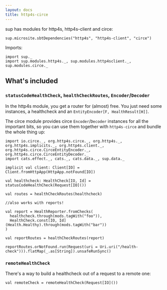 ```yaml
---
layout: docs
title: http4s-circe
---
```


sup has modules for http4s, http4s-client and circe:

```tut:passthrough
sup.microsite.sbtDependencies("http4s", "http4s-client", "circe")
```

Imports:
```tut:silent
import sup._
import sup.modules.http4s._, sup.modules.http4sclient._, sup.modules.circe._
```

## What's included

### `statusCodeHealthCheck`, `healthCheckRoutes`, `Encoder`/`Decoder`

In the http4s module, you get a router for (almost) free.
You just need some instances, a healthcheck and an `EntityEncoder[F, HealthResult[H]]`.

The circe module provides circe `Encoder`/`Decoder` instances for all the important bits,
so you can use them together with `http4s-circe` and bundle the whole thing up:

```tut:book
import io.circe._, org.http4s.circe._, org.http4s._, org.http4s.implicits._, org.http4s.client._, org.http4s.circe.CirceEntityEncoder._, org.http4s.circe.CirceEntityDecoder._
import cats.effect._, cats._, cats.data._, sup.data._

implicit val client: Client[IO] = Client.fromHttpApp(HttpApp.notFound[IO])
 
val healthcheck: HealthCheck[IO, Id] = statusCodeHealthCheck(Request[IO]())

val routes = healthCheckRoutes(healthcheck)

//also works with reports!

val report = HealthReporter.fromChecks(
  healthcheck.through(mods.tagWith("foo")),
  HealthCheck.const[IO, Id](Health.Healthy).through(mods.tagWith("bar"))
)

val reportRoutes = healthCheckRoutes(report)

reportRoutes.orNotFound.run(Request(uri = Uri.uri("/health-check"))).flatMap(_.as[String]).unsafeRunSync()
```

### `remoteHealthCheck`

There's a way to build a healthcheck out of a request to a remote one:

```tut:book
val remoteCheck = remoteHealthCheck(Request[IO]())
```
